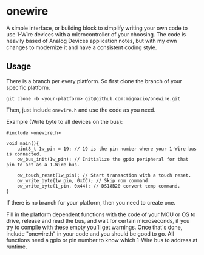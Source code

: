 # onewire

A simple interface, or building block to simplify writing your own code to use 1-Wire devices with a microcontroller of your choosing.
The code is heavily based of Analog Devices application notes, but with my own changes to modernize it and have a consistent coding style.

## Usage

There is a branch per every platform. So first clone the branch of your specific platform.

`git clone -b <your-platform> git@github.com:mignacio/onewire.git`

Then, just include `onewire.h` and use the code as you need.

Example (Write byte to all devices on the bus):
```
#include <onewire.h>

void main(){
    uint8_t 1w_pin = 19; // 19 is the pin number where your 1-Wire bus is connected.
    ow_bus_init(1w_pin); // Initialize the gpio peripheral for that pin to act as a 1-Wire bus.

    ow_touch_reset(1w_pin); // Start transaction with a touch reset.
    ow_write_byte(1w_pin, 0xCC); // Skip rom command.
    ow_write_byte(1_pin, 0x44); // DS18B20 convert temp command.
}
```

If there is no branch for your platform, then you need to create one.

Fill in the platform dependent functions with the code of your MCU or OS to drive, release and read the bus, and wait for certain microseconds, if you try to compile with these empty you´ll get warnings.
Once that's done, include "onewire.h" in your code and you should be good to go. All functions need a gpio or pin number to know which 1-Wire bus to address at runtime.